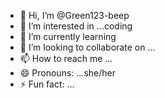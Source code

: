 - 👋 Hi, I’m @Green123-beep
- 👀 I’m interested in ...coding
- 🌱 I’m currently learning 
- 💞️ I’m looking to collaborate on ...
- 📫 How to reach me ...
- 😄 Pronouns: ...she/her
- ⚡ Fun fact: ...

<!---
Green123-beep/Green123-beep is a ✨ special ✨ repository because its `README.md` (this file) appears on your GitHub profile.
You can click the Preview link to take a look at your changes.
--->
